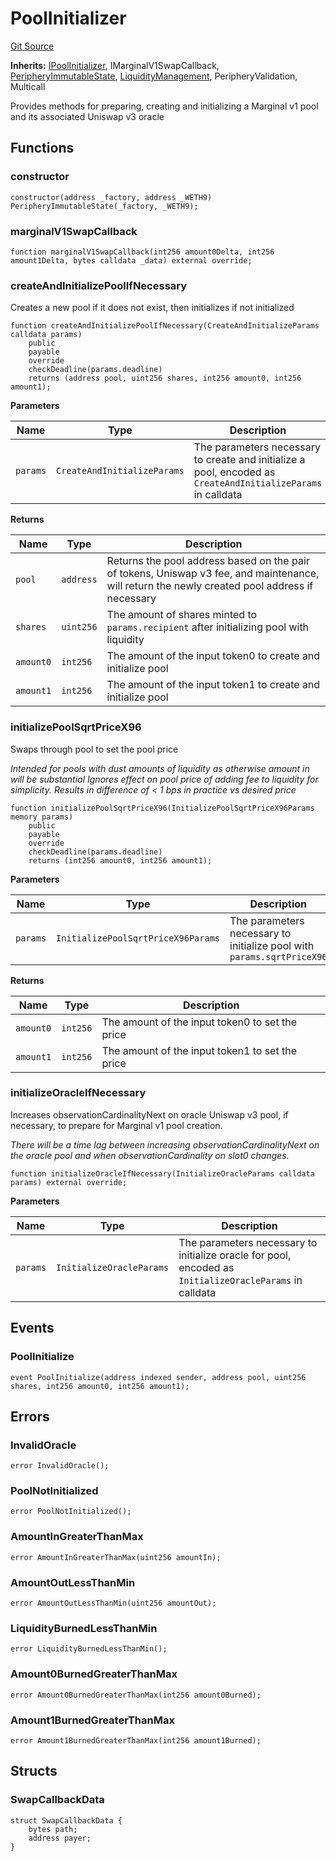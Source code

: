# PoolInitializer
[Git Source](https://github.com/MarginalProtocol/v1-periphery/blob/6ce65434509972d6f67aeab3e318f9db63a09fe0/contracts/PoolInitializer.sol)

**Inherits:**
[IPoolInitializer](/contracts/interfaces/IPoolInitializer.sol/interface.IPoolInitializer.md), IMarginalV1SwapCallback, [PeripheryImmutableState](/contracts/base/PeripheryImmutableState.sol/abstract.PeripheryImmutableState.md), [LiquidityManagement](/contracts/base/LiquidityManagement.sol/abstract.LiquidityManagement.md), PeripheryValidation, Multicall

Provides methods for preparing, creating and initializing a Marginal v1 pool and its associated Uniswap v3 oracle


## Functions
### constructor


```solidity
constructor(address _factory, address _WETH9) PeripheryImmutableState(_factory, _WETH9);
```

### marginalV1SwapCallback


```solidity
function marginalV1SwapCallback(int256 amount0Delta, int256 amount1Delta, bytes calldata _data) external override;
```

### createAndInitializePoolIfNecessary

Creates a new pool if it does not exist, then initializes if not initialized


```solidity
function createAndInitializePoolIfNecessary(CreateAndInitializeParams calldata params)
    public
    payable
    override
    checkDeadline(params.deadline)
    returns (address pool, uint256 shares, int256 amount0, int256 amount1);
```
**Parameters**

|Name|Type|Description|
|----|----|-----------|
|`params`|`CreateAndInitializeParams`|The parameters necessary to create and initialize a pool, encoded as `CreateAndInitializeParams` in calldata|

**Returns**

|Name|Type|Description|
|----|----|-----------|
|`pool`|`address`|Returns the pool address based on the pair of tokens, Uniswap v3 fee, and maintenance, will return the newly created pool address if necessary|
|`shares`|`uint256`|The amount of shares minted to `params.recipient` after initializing pool with liquidity|
|`amount0`|`int256`|The amount of the input token0 to create and initialize pool|
|`amount1`|`int256`|The amount of the input token1 to create and initialize pool|


### initializePoolSqrtPriceX96

Swaps through pool to set the pool price

*Intended for pools with dust amounts of liquidity as otherwise amount in will be substantial
Ignores effect on pool price of adding fee to liquidity for simplicity. Results in difference of < 1 bps in practice vs desired price*


```solidity
function initializePoolSqrtPriceX96(InitializePoolSqrtPriceX96Params memory params)
    public
    payable
    override
    checkDeadline(params.deadline)
    returns (int256 amount0, int256 amount1);
```
**Parameters**

|Name|Type|Description|
|----|----|-----------|
|`params`|`InitializePoolSqrtPriceX96Params`|The parameters necessary to initialize pool with `params.sqrtPriceX96`|

**Returns**

|Name|Type|Description|
|----|----|-----------|
|`amount0`|`int256`|The amount of the input token0 to set the price|
|`amount1`|`int256`|The amount of the input token1 to set the price|


### initializeOracleIfNecessary

Increases observationCardinalityNext on oracle Uniswap v3 pool, if necessary, to prepare for Marginal v1 pool creation.

*There will be a time lag between increasing observationCardinalityNext on the oracle pool and when observationCardinality on slot0 changes.*


```solidity
function initializeOracleIfNecessary(InitializeOracleParams calldata params) external override;
```
**Parameters**

|Name|Type|Description|
|----|----|-----------|
|`params`|`InitializeOracleParams`|The parameters necessary to initialize oracle for pool, encoded as `InitializeOracleParams` in calldata|


## Events
### PoolInitialize

```solidity
event PoolInitialize(address indexed sender, address pool, uint256 shares, int256 amount0, int256 amount1);
```

## Errors
### InvalidOracle

```solidity
error InvalidOracle();
```

### PoolNotInitialized

```solidity
error PoolNotInitialized();
```

### AmountInGreaterThanMax

```solidity
error AmountInGreaterThanMax(uint256 amountIn);
```

### AmountOutLessThanMin

```solidity
error AmountOutLessThanMin(uint256 amountOut);
```

### LiquidityBurnedLessThanMin

```solidity
error LiquidityBurnedLessThanMin();
```

### Amount0BurnedGreaterThanMax

```solidity
error Amount0BurnedGreaterThanMax(int256 amount0Burned);
```

### Amount1BurnedGreaterThanMax

```solidity
error Amount1BurnedGreaterThanMax(int256 amount1Burned);
```

## Structs
### SwapCallbackData

```solidity
struct SwapCallbackData {
    bytes path;
    address payer;
}
```

